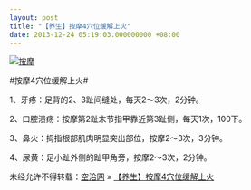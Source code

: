 ```yaml
---
layout: post
title: "【养生】按摩4穴位缓解上火"
date: 2013-12-24 05:19:03.000000000 +08:00
---
```


[![按摩](http://kongqia.com/wp-content/uploads/2013/12/按摩也講究！雙認證天然純正香薰油_new_img_665_443_bg-300x180.jpg)](http://kongqia.com/wp-content/uploads/2013/12/按摩也講究！雙認證天然純正香薰油_new_img_665_443_bg.jpg)

#按摩4穴位缓解上火#

1、牙疼：足背的2、3趾间缝处，每天2～3次，2分钟。

2、口腔溃疡：按摩第2趾末节指甲靠近第3趾侧，每天1次，100下。

3、鼻火：拇指根部肌肉明显突出部位，按摩2～3次，3分钟。

4、尿黄：足小趾外侧的趾甲角旁，按摩2～3次，2分钟。

未经允许不得转载：[空洽网](http://kongqia.com) » [【养生】按摩4穴位缓解上火](http://kongqia.com/31720.html)


